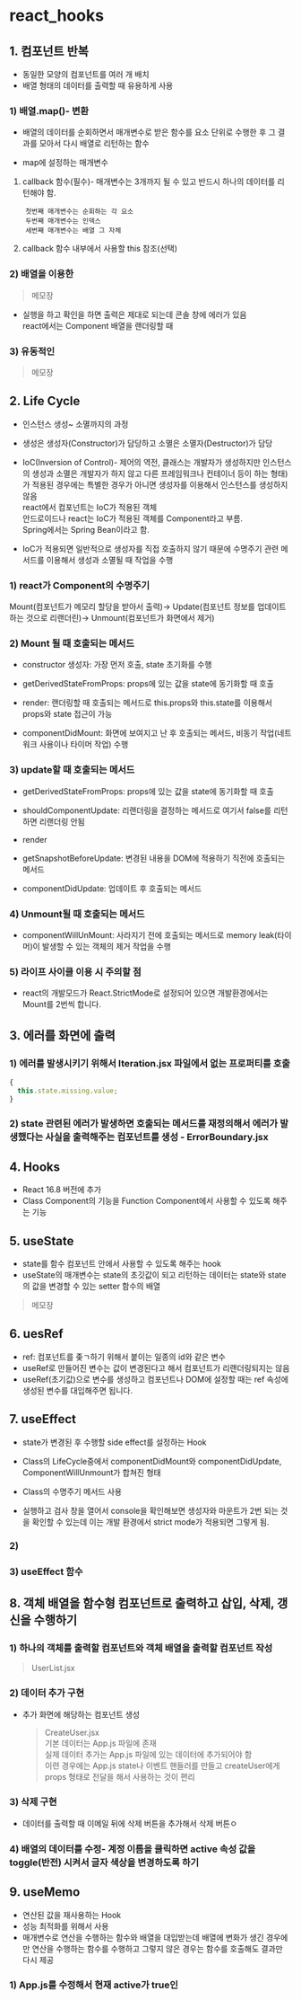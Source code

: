 # react_hooks

## 1. 컴포넌트 반복

- 동일한 모양의 컴포넌트를 여러 개 배치
- 배열 형태의 데이터를 출력할 때 유용하게 사용

### 1) 배열.map()- 변환

- 배열의 데이터를 순회하면서 매개변수로 받은 함수를 요소 단위로 수행한 후 그 결과를 모아서 다시 배열로 리턴하는 함수

- map에 설정하는 매개변수

1. callback 함수(필수)- 매개변수는 3개까지 될 수 있고 반드시 하나의 데이터를 리턴해야 함.

```
    첫번째 매개변수는 순회하는 각 요소
    두번째 매개변수는 인덱스
    세번째 매개변수는 배열 그 자체
```

2. callback 함수 내부에서 사용할 this 참조(선택)

### 2) 배열을 이용한

> 메모장

- 실행을 하고 확인을 하면 출력은 제대로 되는데 콘솔 창에 에러가 있음  
  react에서는 Component 배열을 랜더링할 때

### 3) 유동적인

> 메모장

## 2. Life Cycle

- 인스턴스 생성~ 소멸까지의 과정
- 생성은 생성자(Constructor)가 담당하고 소멸은 소멸자(Destructor)가 담당
- IoC(Inversion of Control)- 제어의 역전, 클래스는 개발자가 생성하지만 인스턴스의 생성과 소멸은 개발자가 하지 않고 다른 프레임워크나 컨테이너 등이 하는 형태)가 적용된 경우에는 특별한 경우가 아니면 생성자를 이용해서 인스턴스를 생성하지 않음  
  react에서 컴포넌트는 IoC가 적용된 객체  
  안드로이드나 react는 IoC가 적용된 객체를 Component라고 부름.  
  Spring에서는 Spring Bean이라고 함.

- IoC가 적용되면 일반적으로 생성자를 직접 호출하지 않기 때문에 수명주기 관련 메서드를 이용해서 생성과 소멸될 때 작업을 수행

### 1) react가 Component의 수명주기

Mount(컴포넌트가 메모리 할당을 받아서 출력)-> Update(컴포넌트 정보를 업데이트하는 것으로 리랜더린)-> Unmount(컴포넌트가 화면에서 제거)

### 2) Mount 될 때 호출되는 메서드

- constructor 생성자: 가장 먼저 호출, state 초기화를 수행

- getDerivedStateFromProps: props에 있는 값을 state에 동기화할 때 호출

- render: 랜더링할 때 호출되는 메서드로 this.props와 this.state를 이용해서 props와 state 접근이 가능

- componentDidMount: 화면에 보여지고 난 후 호출되는 메서드, 비동기 작업(네트워크 사용이나 타이머 작업) 수행

### 3) update할 때 호출되는 메서드

- getDerivedStateFromProps: props에 있는 값을 state에 동기화할 때 호출

- shouldComponentUpdate: 리랜더링을 결정하는 메서드로 여기서 false를 리턴하면 리랜더링 안됨

- render

- getSnapshotBeforeUpdate: 변경된 내용을 DOM에 적용하기 직전에 호출되는 메서드

- componentDidUpdate: 업데이트 후 호출되는 메서드

### 4) Unmount될 때 호출되는 메서드

- componentWillUnMount: 사라지기 전에 호출되는 메서드로 memory leak(타이머)이 발생할 수 있는 객체의 제거 작업을 수행

### 5) 라이프 사이클 이용 시 주의할 점

- react의 개발모드가 React.StrictMode로 설정되어 있으면 개발환경에서는 Mount를 2번씩 합니다.

## 3. 에러를 화면에 출력

### 1) 에러를 발생시키기 위해서 Iteration.jsx 파일에서 없는 프로퍼티를 호출

```jsx
{
  this.state.missing.value;
}
```

### 2) state 관련된 에러가 발생하면 호출되는 메서드를 재정의해서 에러가 발생했다는 사실을 출력해주는 컴포넌트를 생성 - ErrorBoundary.jsx

## 4. Hooks

- React 16.8 버전에 추가
- Class Component의 기능을 Function Component에서 사용할 수 있도록 해주는 기능

## 5. useState

- state를 함수 컴포넌트 안에서 사용할 수 있도록 해주는 hook
- useState의 매개변수는 state의 초깃값이 되고 리턴하는 데이터는 state와 state의 값을 변경할 수 있는 setter 함수의 배열

> 메모장

## 6. uesRef

- ref: 컴포넌트를 좆ㄱ하기 위해서 붙이는 일종의 id와 같은 변수
- useRef로 만들어진 변수는 값이 변경된다고 해서 컴포넌트가 리랜더링되지는 않음
- useRef(초기값)으로 변수를 생성하고 컴포넌트나 DOM에 설정할 때는 ref 속성에 생성된 변수를 대입해주면 됩니다.

## 7. useEffect

- state가 변경된 후 수행할 side effect를 설정하는 Hook
- Class의 LifeCycle중에서 componentDidMount와 componentDidUpdate, ComponentWillUnmount가 합쳐진 형태

- Class의 수명주기 메서드 사용

- 실행하고 검사 창을 열어서 console을 확인해보면 생성자와 마운트가 2번 되는 것을 확인할 수 있는데 이는 개발 환경에서 strict mode가 적용되면 그렇게 됨.

### 2)

### 3) useEffect 함수

## 8. 객체 배열을 함수형 컴포넌트로 출력하고 삽입, 삭제, 갱신을 수행하기

### 1) 하나의 객체를 출력할 컴포넌트와 객체 배열을 출력할 컴포넌트 작성

> UserList.jsx

### 2) 데이터 추가 구현

- 추가 화면에 해당하는 컴포넌트 생성
  > CreateUser.jsx  
  > 기본 데이터는 App.js 파일에 존재  
  > 실제 데이터 추가는 App.js 파일에 있는 데이터에 추가되어야 함  
  > 이련 경우에는 App.js state나 이벤트 핸들러를 만들고 createUser에게 props 형태로 전달을 해서 사용하는 것이 편리

### 3) 삭제 구현

- 데이터를 출력할 때 이메일 뒤에 삭제 버튼을 추가해서 삭제 버튼ㅇ

### 4) 배열의 데이터를 수정- 계정 이름을 클릭하면 active 속성 값을 toggle(반전) 시켜서 글자 색상을 변경하도록 하기

## 9. useMemo

- 연산된 값을 재사용하는 Hook
- 성능 최적화를 위해서 사용
- 매개변수로 연산을 수행하는 함수와 배열을 대입받는데 배열에 변화가 생긴 경우에만 연산을 수행하는 함수를 수행하고 그렇지 않은 경우는 함수를 호출해도 결과만 다시 제공

### 1) App.js를 수정해서 현재 active가 true인
